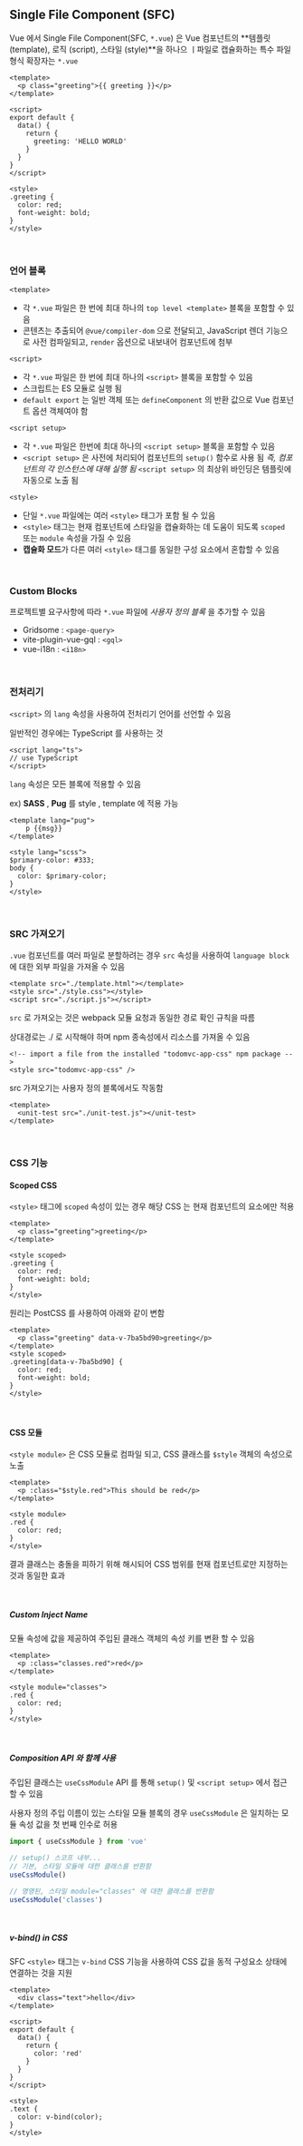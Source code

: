 ## Single File Component (SFC)

Vue 에서 Single File Component(SFC, `*.vue`) 은 Vue 컴포넌트의 **템플릿 (template), 로직 (script), 스타일 (style)**을 하나으 ㅣ파일로 캡슐화하는 특수 파일 형식 확장자는 `*.vue`

```vue
<template>
  <p class="greeting">{{ greeting }}</p>
</template>

<script>
export default {
  data() {
    return {
      greeting: 'HELLO WORLD'
    }
  }
}
</script>

<style>
.greeting {
  color: red;
  font-weight: bold;
}
</style>
```

<br/>

### 언어 블록

`<template>`

- 각 `*.vue` 파일은 한 번에 최대 하나의 `top level <template>` 블록을 포함할 수 있음
- 콘텐츠는 추출되어 `@vue/compiler-dom` 으로 전달되고, JavaScript 렌더 기능으로 사전 컴파일되고, `render` 옵션으로 내보내어 컴포넌트에 첨부

`<script>`

- 각 `*.vue` 파일은 한 번에 최대 하나의 `<script>` 블록을 포함할 수 있음
- 스크립트는 ES 모듈로 실행 됨
- `default export` 는 일반 객체 또는 `defineComponent` 의 반환 값으로 Vue 컴포넌트 옵션 객체여야 함

`<script setup>`

- 각 `*.vue` 파일은 한번에 최대 하나의 `<script setup>` 블록을 포함할 수 있음
- `<script setup>` 은 사전에 처리되어 컴포넌트의 `setup()` 함수로 사용 됨 _즉, 컴포넌트의 각 인스턴스에 대해 실행 됨_ `<script setup>` 의 최상위 바인딩은 템플릿에 자동으로 노출 됨

`<style>`

- 단일 `*.vue` 파일에는 여러 `<style>` 태그가 포함 될 수 있음
- `<style>` 태그는 현재 컴포넌트에 스타일을 캡슐화하는 데 도움이 되도록 `scoped` 또는 `module` 속성을 가질 수 있음
- **캡슐화 모드**가 다른 여러 `<style>` 태그를 동일한 구성 요소에서 혼합할 수 있음

<br/>

### Custom Blocks

프로젝트별 요구사항에 따라 `*.vue` 파일에 _사용자 정의 블록_ 을 추가할 수 있음

- Gridsome : `<page-query>`
- vite-plugin-vue-gql : `<gql>`
- vue-i18n : `<i18n>`

<br/>

### 전처리기

`<script>` 의 `lang` 속성을 사용하여 전처리기 언어를 선언할 수 있음

일반적인 경우에는 TypeScript 를 사용하는 것

```vue
<script lang="ts">
// use TypeScript
</script>
```

`lang` 속성은 모든 블록에 적용할 수 있음

ex) **SASS** , **Pug** 를 style , template 에 적용 가능

```vue
<template lang="pug">
    p {{msg}}
</template>

<style lang="scss">
$primary-color: #333;
body {
  color: $primary-color;
}
</style>
```

<br/>

### SRC 가져오기

`.vue` 컴포넌트를 여러 파일로 분할하려는 경우 `src` 속성을 사용하여 `language block` 에 대한 외부 파일을 가져올 수 있음

```vue
<template src="./template.html"></template>
<style src="./style.css"></style>
<script src="./script.js"></script>
```

`src` 로 가져오는 것은 webpack 모듈 요청과 동일한 경로 확인 규칙을 따름

상대경로는 ./ 로 시작해야 하며 npm 종속성에서 리소스를 가져올 수 있음

```vue
<!-- import a file from the installed "todomvc-app-css" npm package -->
<style src="todomvc-app-css" />
```

src 가져오기는 사용자 정의 블록에서도 작동함

```vue
<template>
  <unit-test src="./unit-test.js"></unit-test>
</template>
```

<br/>

### CSS 기능

#### Scoped CSS

`<style>` 태그에 `scoped` 속성이 있는 경우 해당 CSS 는 현재 컴포넌트의 요소에만 적용

```vue
<template>
  <p class="greeting">greeting</p>
</template>

<style scoped>
.greeting {
  color: red;
  font-weight: bold;
}
</style>
```

원리는 PostCSS 를 사용하여 아래와 같이 변함

```vue
<template>
  <p class="greeting" data-v-7ba5bd90>greeting</p>
</template>
<style scoped>
.greeting[data-v-7ba5bd90] {
  color: red;
  font-weight: bold;
}
</style>
```

<br/>

#### CSS 모듈

`<style module>` 은 CSS 모듈로 컴파일 되고, CSS 클래스를 `$style` 객체의 속성으로 노출

```vue
<template>
  <p :class="$style.red">This should be red</p>
</template>

<style module>
.red {
  color: red;
}
</style>
```

결과 클래스는 충돌을 피하기 위해 해시되어 CSS 범위를 현재 컴포넌트로만 지정하는 것과 동일한 효과

<br/>

##### Custom Inject Name

모듈 속성에 값을 제공하여 주입된 클래스 객체의 속성 키를 변환 할 수 있음

```vue
<template>
  <p :class="classes.red">red</p>
</template>

<style module="classes">
.red {
  color: red;
}
</style>
```

<br/>

##### Composition API 와 함께 사용

주입된 클래스는 `useCssModule` API 를 통해 `setup()` 및 `<script setup>` 에서 접근할 수 있음

사용자 정의 주입 이름이 있는 스타일 모듈 블록의 경우 `useCssModule` 은 일치하는 모듈 속성 값을 첫 번째 인수로 허용

```javascript
import { useCssModule } from 'vue'

// setup() 스코프 내부...
// 기본, 스타일 모듈에 대한 클래스를 반환함
useCssModule()

// 명명된, 스타일 module="classes" 에 대한 클래스를 반환함
useCssModule('classes')
```

<br/>

##### v-bind() in CSS

SFC `<style>` 태그는 `v-bind` CSS 기능을 사용하여 CSS 값을 동적 구성요소 상태에 연결하는 것을 지원

```vue
<template>
  <div class="text">hello</div>
</template>

<script>
export default {
  data() {
    return {
      color: 'red'
    }
  }
}
</script>

<style>
.text {
  color: v-bind(color);
}
</style>
```
